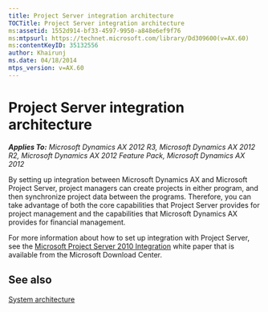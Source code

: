 ```yaml
---
title: Project Server integration architecture
TOCTitle: Project Server integration architecture
ms:assetid: 1552d914-bf33-4597-9950-a848e6ef9f76
ms:mtpsurl: https://technet.microsoft.com/library/Dd309600(v=AX.60)
ms:contentKeyID: 35132556
author: Khairunj
ms.date: 04/18/2014
mtps_version: v=AX.60
---
```


# Project Server integration architecture 


_**Applies To:** Microsoft Dynamics AX 2012 R3, Microsoft Dynamics AX 2012 R2, Microsoft Dynamics AX 2012 Feature Pack, Microsoft Dynamics AX 2012_

By setting up integration between Microsoft Dynamics AX and Microsoft Project Server, project managers can create projects in either program, and then synchronize project data between the programs. Therefore, you can take advantage of both the core capabilities that Project Server provides for project management and the capabilities that Microsoft Dynamics AX provides for financial management.

For more information about how to set up integration with Project Server, see the [Microsoft Project Server 2010 Integration](https://go.microsoft.com/fwlink/?linkid=215155) white paper that is available from the Microsoft Download Center.

## See also

[System architecture](system-architecture.md)

  



